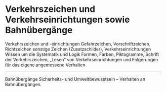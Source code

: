 # Verkehrszeichen und Verkehrseinrichtungen sowie Bahnübergänge

Verkehrszeichen und -einrichtungen
Gefahrzeichen, Vorschriftzeichen, Richtzeichen
sonstige Zeichen (Zusatzschilder), Verkehrseinrichtungen
Wissen um die Systematik und Logik
Formen, Farben, Piktogramme, Schrift der Verkehrszeichen, „Lesen“ von Verkehrseinrichtungen und Folgerungen für das eigene angemessene Verhalten

---

Bahnübergänge
Sicherheits- und Umweltbewusstsein – Verhalten an Bahnübergängen.